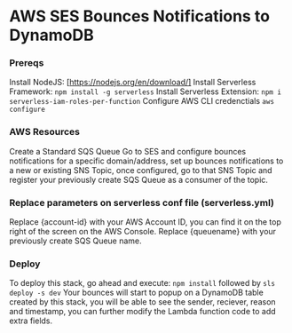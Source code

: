 # AWS SES Bounces Notifications to DynamoDB

### Prereqs

Install NodeJS: [https://nodejs.org/en/download/]
Install Serverless Framework: ``` npm install -g serverless ```
Install Serverless Extension: ``` npm i serverless-iam-roles-per-function ```
Configure AWS CLI credenctials ``` aws configure ```

### AWS Resources

Create a Standard SQS Queue
Go to SES and configure bounces notifications for a specific domain/address, set up bounces notifications to a new or existing SNS Topic, once configured, go to that SNS Topic and register your previously create SQS Queue as a consumer of the topic.

### Replace parameters on serverless conf file (serverless.yml)

Replace {account-id} with your AWS Account ID, you can find it on the top right of the screen on the AWS Console.
Replace {queuename} with your previously create SQS Queue name.

### Deploy

To deploy this stack, go ahead and execute: ``` npm install ``` followed by ``` sls deploy -s dev ```
Your bounces will start to popup on a DynamoDB table created by this stack, you will be able to see the sender, reciever, reason and timestamp, you can further modify the Lambda function code to add extra fields.
